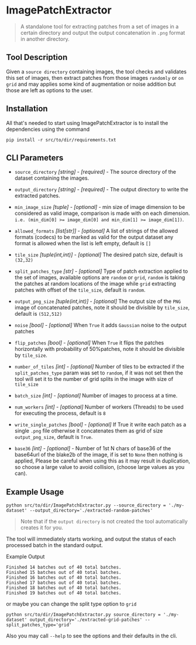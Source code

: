 # ImagePatchExtractor
> A standalone tool for extracting patches from a set of images in a certain directory and output the output concatenation in `.png` format in another directory. 

## Tool Description

Given a `source directory` containing images, the tool checks and validates this set of images, then extract patches from those images `randomly` or `on grid` and may applies some kind of augmentation or noise addition but those are left as options to the user.  

## Installation
All that's needed to start using ImagePatchExtractor is to install the dependencies using the command
```
pip install -r src/to/dir/requirements.txt
```

## CLI Parameters


* `source_directory` _[string]_ - _[required]_ - The source directory of the dataset containing the images. 
* `output_directory` _[string]_ - _[required]_ - The output directory to write the extracted patches. 

* `min_image_size` _[tuple]_ - _[optional]_ - min size of image dimension to be considered as valid image, comparison is made with on each dimension. `i.e. (min_dim[0] >= image_dim[0] and min_dim[1] >= image_dim[1])`.

* `allowed_formats` _[list[str]]_ - _[optional]_ A list of strings of the allowed formats (codecs) to be marked as valid for the output dataset any format is allowed when the list is left empty, default is `[]`

* `tile_size` _[tuple(int,int)]_ - _[optional]_ The desired patch size, default is `(32,32)`


* `split_patches_type` _[str]_ - _[optional]_ Type of patch extraction applied to the set of images, available options are `random` or `grid`, `random` is taking the patches at random locations of the image while `grid` extracting patches with offset of the `tile_size`, default is `random`. 

* `output_png_size` _[tuple(int,int)]_ - _[optional]_ The output size of the `PNG` image of concatenated patches, note it should be divisible by `tile_size`, default is `(512,512)`

* `noise` _[bool]_ - _[optional]_ When `True` it adds `Gaussian` noise to the output patches
* `flip_patches` _[bool]_ - _[optional]_  When `True` it flips the patches horizontally with probability of 50%patches, note it should be divisible by `tile_size`.

* `number_of_tiles` _[int]_ - _[optional]_ Number of tiles to be extracted if the `split_patches_type` param was set to `random`,
                if it was not set then the tool will set it to the number of grid splits in the image with size of `tile_size`
* `batch_size` _[int]_ - _[optional]_ Number of images to process at a time.

* `num_workers` _[int]_ - _[optional]_ Number of workers (Threads) to be used for executing the process, default is `8`

* `write_single_patches` _[bool]_ - _[optional]_ If True it write each patch as a single `.png` file otherwise it concatenates them as grid of size `output_png_size`, default is `True`.

* `base36` _[int]_ - _[optional]_ - Number of 1st N chars of base36 of the base64url of the blake2b of the image, if is set to `None` then nothing is applied, Please be careful when using this as it may result in duplication, so choose a large value to avoid collision, (choose large values as you can).

## Example Usage

```
python src/to/dir/ImagePatchExtractor.py --source_directory = './my-dataset' --output_directory='./extracted-random-patches'
```

> Note that if the `output directory` is not created the tool automatically creates it for you. 

The tool will immediately starts working, and output the status of each processed batch in the standard output. 

Example Output 
```
Finished 14 batches out of 40 total batches.
Finished 15 batches out of 40 total batches.
Finished 16 batches out of 40 total batches.
Finished 17 batches out of 40 total batches.
Finished 18 batches out of 40 total batches.
Finished 19 batches out of 40 total batches.
```

or maybe you can change the split type option to `grid` 
```
python src/to/dir/ImagePatchExtractor.py source_directory = './my-dataset' output_directory='./extracted-grid-patches' --split_patches_type='grid'
```

Also you may call `--help` to see the options and their defaults in the cli. 

